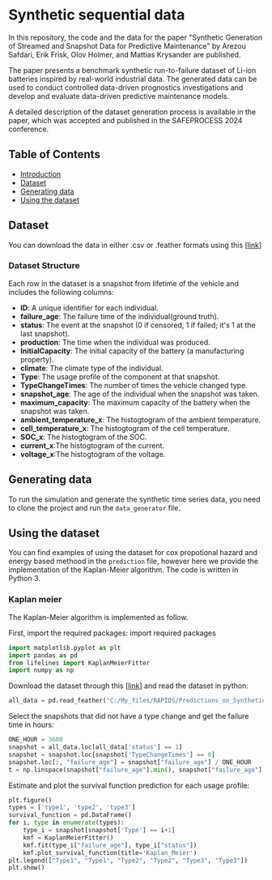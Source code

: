 # Synthetic sequential data

In this repository, the code and the data for the paper "Synthetic Generation of Streamed and Snapshot Data for Predictive Maintenance" by Arezou Safdari, Erik Frisk, Olov Holmer, and Mattias Krysander are published.

The paper presents a benchmark synthetic run-to-failure dataset of Li-ion batteries inspired by real-world industrial data. 
The generated data can be used to conduct controlled data-driven prognostics investigations and develop and evaluate data-driven predictive maintenance models.

A detailed description of the dataset generation process is available in the paper, which was accepted and published in the SAFEPROCESS 2024 conference.

## Table of Contents

- [Introduction](#introduction)
- [Dataset](#dataset)
- [Generating data](#Generating_data)
- [Using the dataset](#Using_the_dataset)



## Dataset

You can download the data in either .csv or .feather formats using this [[link](https://liuonline-my.sharepoint.com/:f:/g/personal/aresa40_liu_se/Em1T3eVLfTlCm6uubcOqxEIBNvSkRah-9k_K0TfztOkOKw?e=MJwlQl)]

### Dataset Structure

Each row in the dataset is a snapshot from lifetime of the vehicle and includes the following columns:

- **ID**: A unique identifier for each individual.
- **failure_age**: The failure time of the individual(ground truth).
- **status**: The event at the snapshot (0 if censored, 1 if failed; it's 1 at the last snapshot).
- **production**: The time when the individual was produced.
- **InitialCapacity**: The initial capacity of the battery (a manufacturing property).
- **climate**: The climate type of the individual.
- **Type**: The usage profile of the component at that snapshot.
- **TypeChangeTimes**: The number of times the vehicle changed type.
- **snapshot_age**: The age of the individual when the snapshot was taken.
- **maximum_capacity**: The maximum capacity of the battery when the snapshot was taken.
- **ambient_temperature_x**: The histogtogram of the ambient temperature.
- **cell_temperature_x**: The histogtogram of the cell temperature.
- **SOC_x**: The histogtogram of the SOC.
- **current_x**:The histogtogram of the current.
- **voltage_x**:The histogtogram of the voltage.

## Generating data

To run the simulation and generate the synthetic time series data, you need to clone the project and run the `data_generator` file.

## Using the dataset

You can find examples of using the dataset for cox propotional hazard and energy based methood in the `prediction` file, however here we provide the implementation of the Kaplan-Meier algorithm. The code is written in Python 3.

### Kaplan meier
The Kaplan-Meier algorithm is implemented as follow. 

First, import the required packages:
import required packages 
```python
import matplotlib.pyplot as plt
import pandas as pd
from lifelines import KaplanMeierFitter
import numpy as np
```

Download the dataset through this [[link](https://liuonline-my.sharepoint.com/:f:/g/personal/aresa40_liu_se/Em1T3eVLfTlCm6uubcOqxEIBNvSkRah-9k_K0TfztOkOKw?e=MJwlQl)] and read the dataset in python: 

```python
all_data = pd.read_feather("C:/My_files/RAPIDS/Predictions_on_Synthetic_Data/Data/all_data.feather")
```

Select the snapshots that did not have a type change and get the failure time in hours:

```python
ONE_HOUR = 3600
snapshot = all_data.loc[all_data['status'] == 1]
snapshot = snapshot.loc[snapshot['TypeChangeTimes'] == 0]
snapshot.loc[:, "failure_age"] = snapshot["failure_age"] / ONE_HOUR
t = np.linspace(snapshot["failure_age"].min(), snapshot["failure_age"].max(), 1500)
```

Estimate and plot the survival function prediction for each usage profile:

```python
plt.figure()
types = ['type1', 'type2', 'type3']
survival_function = pd.DataFrame()
for i, type in enumerate(types):
    type_i = snapshot[snapshot['Type'] == i+1]
    kmf = KaplanMeierFitter()
    kmf.fit(type_i["failure_age"], type_i["status"])
    kmf.plot_survival_function(title='Kaplan_Meier')
plt.legend(["Type1", "Type1", "Type2", "Type2", "Type3", "Type3"])
plt.show()
```

